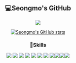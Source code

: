 <div align="center">

## **💻Seongmo's  GitHub**

<a href=https://www.instagram.com/moyada_/ target="_blank"><img src="https://img.shields.io/badge/Instagram-E4405F? style=plastic&logo=Instagram&logoColor=white"/></a>

[![Seongmo's GitHub stats](https://github-readme-stats.vercel.app/api?username=gusm96&show_icons=true&theme=dark)](https://github.com/anuraghazra/github-readme-stats)

### 💪Skills

<img src="https://img.shields.io/badge/Java-007396?style=flat-square&logo=java&logoColor=white"/> <img src="https://img.shields.io/badge/Spring-6DB33F?style=flat-square&logo=spring&logoColor=white"/> <img src="https://img.shields.io/badge/HTML5-E34F26?style=flat-square&logo=html5&logoColor=white"/> <img src="https://img.shields.io/badge/CSS3-1572B6?style=flat-square&logo=css3&logoColor=white"/> <img src="https://img.shields.io/badge/JavaScript-F7DF1E?style=flat-square&logo=javascript&logoColor=black"/> <img src="https://img.shields.io/badge/MySQL-4479A1?style=flat-square&logo=mysql&logoColor=white"/> <img src="https://img.shields.io/badge/Bootstrap-7952B3?style=flat-square&logo=bootstrap&logoColor=white"/> <img src="https://img.shields.io/badge/jQuery-0769AD?style=flat-square&logo=jquery&logoColor=white"/><img src="https://img.shields.io/badge/Node.js-#339933?style=flat-square&logo=Node.Js&logoColor=white"/><img src="https://img.shields.io/badge/express-000000?style=flat-square&logo=express&logoColor=white"><img src="https://img.shields.io/badge/git-F05032?style=flat-square&logo=git&logoColor=white">

</div>

